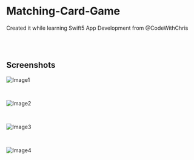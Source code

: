# Matching-Card-Game

Created it while learning Swift5 App Development from @CodeWithChris

<br><br>

## Screenshots

![Image1](https://raw.githubusercontent.com/MohitMourya/Matching-Card-Game-iOS/master/Screenshots/Simulator%20Screen%20Shot%20-%20iPhone%2011%20-%202020-07-15%20at%2012.27.50.png)

<br>

![Image2](https://raw.githubusercontent.com/MohitMourya/Matching-Card-Game-iOS/master/Screenshots/Simulator%20Screen%20Shot%20-%20iPhone%2011%20-%202020-07-15%20at%2012.27.53.png)

<br>

![Image3](https://raw.githubusercontent.com/MohitMourya/Matching-Card-Game-iOS/master/Screenshots/Simulator%20Screen%20Shot%20-%20iPhone%2011%20-%202020-07-15%20at%2012.28.00.png)

<br>

![Image4](https://raw.githubusercontent.com/MohitMourya/Matching-Card-Game-iOS/master/Screenshots/Simulator%20Screen%20Shot%20-%20iPhone%2011%20-%202020-07-15%20at%2012.28.03.png)
